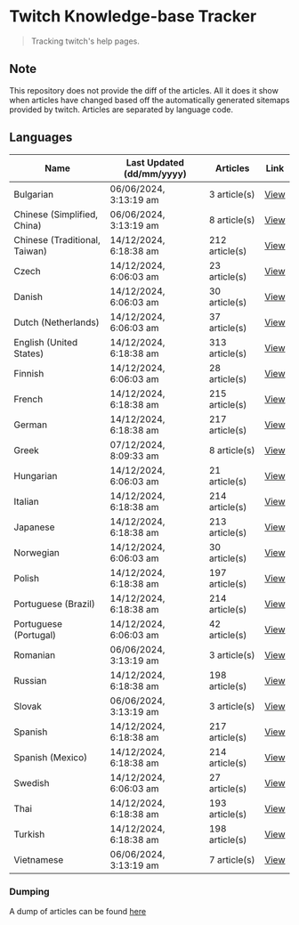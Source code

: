 # Twitch Knowledge-base Tracker
> Tracking twitch's help pages. 

## Note
This repository does not provide the diff of the articles. All it does it show when articles have changed based
off the automatically generated sitemaps provided by twitch. Articles are separated by language code.

## Languages

| Name                          | Last Updated (dd/mm/yyyy) | Articles       | Link                   |
|-------------------------------|---------------------------|----------------|------------------------|
| Bulgarian                     | 06/06/2024, 3:13:19 am    | 3 article(s)   | [View](docs/bg.md)     |
| Chinese (Simplified, China)   | 06/06/2024, 3:13:19 am    | 8 article(s)   | [View](docs/zh_CN.md)  |
| Chinese (Traditional, Taiwan) | 14/12/2024, 6:18:38 am    | 212 article(s) | [View](docs/zh_TW.md)  |
| Czech                         | 14/12/2024, 6:06:03 am    | 23 article(s)  | [View](docs/cs.md)     |
| Danish                        | 14/12/2024, 6:06:03 am    | 30 article(s)  | [View](docs/da.md)     |
| Dutch (Netherlands)           | 14/12/2024, 6:06:03 am    | 37 article(s)  | [View](docs/nl_NL.md)  |
| English (United States)       | 14/12/2024, 6:18:38 am    | 313 article(s) | [View](docs/en_US.md)  |
| Finnish                       | 14/12/2024, 6:06:03 am    | 28 article(s)  | [View](docs/fi.md)     |
| French                        | 14/12/2024, 6:18:38 am    | 215 article(s) | [View](docs/fr.md)     |
| German                        | 14/12/2024, 6:18:38 am    | 217 article(s) | [View](docs/de.md)     |
| Greek                         | 07/12/2024, 8:09:33 am    | 8 article(s)   | [View](docs/el.md)     |
| Hungarian                     | 14/12/2024, 6:06:03 am    | 21 article(s)  | [View](docs/hu.md)     |
| Italian                       | 14/12/2024, 6:18:38 am    | 214 article(s) | [View](docs/it.md)     |
| Japanese                      | 14/12/2024, 6:18:38 am    | 213 article(s) | [View](docs/ja.md)     |
| Norwegian                     | 14/12/2024, 6:06:03 am    | 30 article(s)  | [View](docs/no.md)     |
| Polish                        | 14/12/2024, 6:18:38 am    | 197 article(s) | [View](docs/pl.md)     |
| Portuguese (Brazil)           | 14/12/2024, 6:18:38 am    | 214 article(s) | [View](docs/pt_BR.md)  |
| Portuguese (Portugal)         | 14/12/2024, 6:06:03 am    | 42 article(s)  | [View](docs/pt_PT.md)  |
| Romanian                      | 06/06/2024, 3:13:19 am    | 3 article(s)   | [View](docs/ro.md)     |
| Russian                       | 14/12/2024, 6:18:38 am    | 198 article(s) | [View](docs/ru.md)     |
| Slovak                        | 06/06/2024, 3:13:19 am    | 3 article(s)   | [View](docs/sk.md)     |
| Spanish                       | 14/12/2024, 6:18:38 am    | 217 article(s) | [View](docs/es.md)     |
| Spanish (Mexico)              | 14/12/2024, 6:18:38 am    | 214 article(s) | [View](docs/es_MX.md)  |
| Swedish                       | 14/12/2024, 6:06:03 am    | 27 article(s)  | [View](docs/sv.md)     |
| Thai                          | 14/12/2024, 6:18:38 am    | 193 article(s) | [View](docs/th.md)     |
| Turkish                       | 14/12/2024, 6:18:38 am    | 198 article(s) | [View](docs/tr.md)     |
| Vietnamese                    | 06/06/2024, 3:13:19 am    | 7 article(s)   | [View](docs/vi.md)     |

### Dumping
A dump of articles can be found [here](docs/RAW.md)